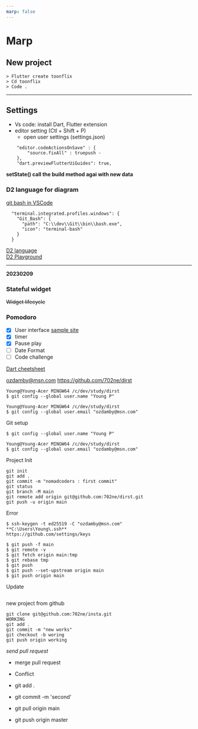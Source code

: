 ```yaml
---
marp: false
---
```


# **Marp**

## New project

```
> Flutter create toonflix
> Cd toonflix
> Code .
```

---

## Settings

- Vs code: install Dart, Flutter extension
- editor setting (Ctl + Shift + P)
  - open user settings (settings.json)

```
    "editor.codeActionsOnSave" : {
        "source.fixAll" : truepush -
    },
    "dart.previewFlutterUiGuides": true,
```

**setState() call the build method agai with new data**

### D2 language for diagram

[git bash in VSCode](https://www.geeksforgeeks.org/how-to-integrate-git-bash-with-visual-studio-code/)

```
  "terminal.integrated.profiles.windows": {
    "Git_Bash": {
      "path": "C:\\dev\\Git\\bin\\bash.exe",
      "icon": "terminal-bash"
    }
  }
  ```

[D2 language](https://d2lang.com/tour/install)<br>
[D2 Playground](https://play.d2lang.com/)

---
**20230209**

### Stateful widget

~~Widget lifecycle~~

### Pomodoro

- [x] User interface [sample site](https://www.behance.net/gallery/98918603/POMO-UIKIT?tracking_source=search_projects%7Cpomo+uikit)
- [X] timer
- [X] Pause play
- [ ] Date Format
- [ ] Code challenge

[Dart cheetsheet](https://koenig-media.raywenderlich.com/uploads/2019/08/dart_cheatsheet-1.0.3.pdf)

ozdamby@msn.com
<https://github.com/702ne/dirst>

```
Young@Young-Acer MINGW64 /c/dev/study/dirst
$ git config --global user.name "Young P"

Young@Young-Acer MINGW64 /c/dev/study/dirst
$ git config --global user.email "ozdamby@msn.com"
```

Git setup

```Young@Young-Acer MINGW64 /c/dev/study/dirst
$ git config --global user.name "Young P"

Young@Young-Acer MINGW64 /c/dev/study/dirst
$ git config --global user.email "ozdamby@msn.com"
```

Project Init

```
git init
git add .
git commit -m "nomadcoders : first commit"
git status
git branch -M main
git remote add origin git@github.com:702ne/dirst.git
git push -u origin main
```

Error

```
$ ssh-keygen -t ed25519 -C "ozdamby@msn.com"
**C:\Users\Young\.ssh**
https://github.com/settings/keys

$ git push -f main
$ git remote -v
$ git fetch origin main:tmp
$ git rebase tmp
$ git push
$ git push --set-upstream origin main
$ git push origin main
```

Update

```
```

new project from github

```
git clone git@github.com:702ne/insta.git
WORKING
git add .
git commit -m "new works"
git checkout -b woring
git push origin working

```

*send pull request*

- merge pull request

- Conflict

- git add .
- git commit -m 'second'
- git pull origin main
- git push origin master
